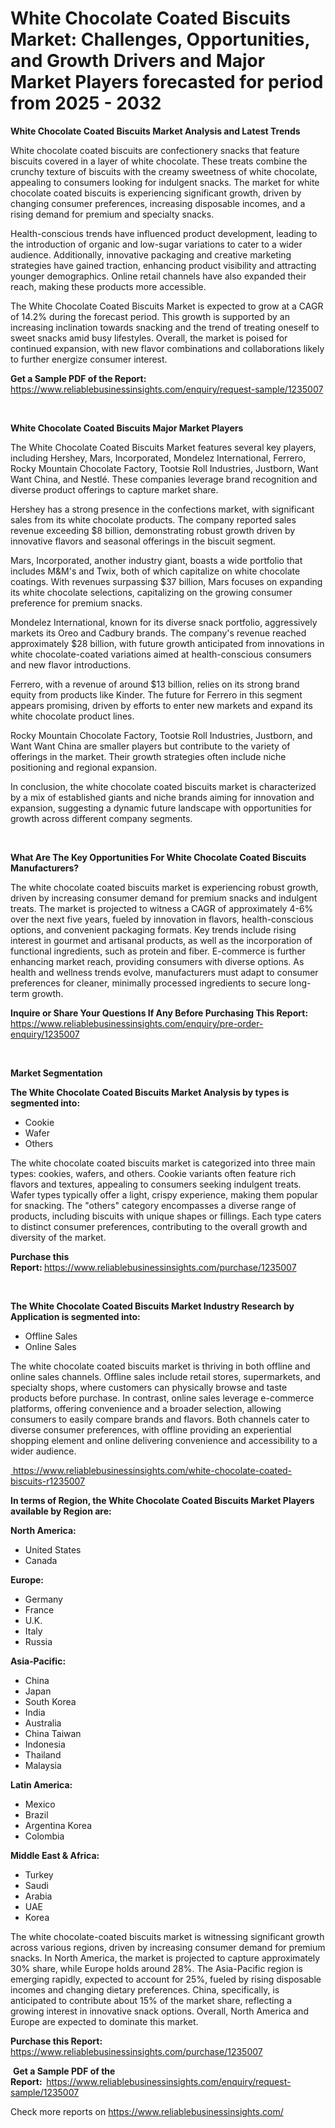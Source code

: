 <p><h1>White Chocolate Coated Biscuits Market: Challenges, Opportunities, and Growth Drivers and Major Market Players forecasted for period from 2025 - 2032</h1></p><p><strong>White Chocolate Coated Biscuits Market Analysis and Latest Trends</strong></p>
<p><p>White chocolate coated biscuits are confectionery snacks that feature biscuits covered in a layer of white chocolate. These treats combine the crunchy texture of biscuits with the creamy sweetness of white chocolate, appealing to consumers looking for indulgent snacks. The market for white chocolate coated biscuits is experiencing significant growth, driven by changing consumer preferences, increasing disposable incomes, and a rising demand for premium and specialty snacks.</p><p>Health-conscious trends have influenced product development, leading to the introduction of organic and low-sugar variations to cater to a wider audience. Additionally, innovative packaging and creative marketing strategies have gained traction, enhancing product visibility and attracting younger demographics. Online retail channels have also expanded their reach, making these products more accessible.</p><p>The White Chocolate Coated Biscuits Market is expected to grow at a CAGR of 14.2% during the forecast period. This growth is supported by an increasing inclination towards snacking and the trend of treating oneself to sweet snacks amid busy lifestyles. Overall, the market is poised for continued expansion, with new flavor combinations and collaborations likely to further energize consumer interest.</p></p>
<p><strong>Get a Sample PDF of the Report:&nbsp;</strong> <a href="https://www.reliablebusinessinsights.com/enquiry/request-sample/1235007?utm_campaign=3256&utm_medium=2&utm_source=Github&utm_content=ia&utm_term=07042025&utm_id=white-chocolate-coated-biscuits">https://www.reliablebusinessinsights.com/enquiry/request-sample/1235007</a></p>
<p>&nbsp;</p>
<p><strong>White Chocolate Coated Biscuits Major Market Players</strong></p>
<p><p>The White Chocolate Coated Biscuits Market features several key players, including Hershey, Mars, Incorporated, Mondelez International, Ferrero, Rocky Mountain Chocolate Factory, Tootsie Roll Industries, Justborn, Want Want China, and Nestlé. These companies leverage brand recognition and diverse product offerings to capture market share.</p><p>Hershey has a strong presence in the confections market, with significant sales from its white chocolate products. The company reported sales revenue exceeding $8 billion, demonstrating robust growth driven by innovative flavors and seasonal offerings in the biscuit segment.</p><p>Mars, Incorporated, another industry giant, boasts a wide portfolio that includes M&M's and Twix, both of which capitalize on white chocolate coatings. With revenues surpassing $37 billion, Mars focuses on expanding its white chocolate selections, capitalizing on the growing consumer preference for premium snacks.</p><p>Mondelez International, known for its diverse snack portfolio, aggressively markets its Oreo and Cadbury brands. The company's revenue reached approximately $28 billion, with future growth anticipated from innovations in white chocolate-coated variations aimed at health-conscious consumers and new flavor introductions.</p><p>Ferrero, with a revenue of around $13 billion, relies on its strong brand equity from products like Kinder. The future for Ferrero in this segment appears promising, driven by efforts to enter new markets and expand its white chocolate product lines.</p><p>Rocky Mountain Chocolate Factory, Tootsie Roll Industries, Justborn, and Want Want China are smaller players but contribute to the variety of offerings in the market. Their growth strategies often include niche positioning and regional expansion.</p><p>In conclusion, the white chocolate coated biscuits market is characterized by a mix of established giants and niche brands aiming for innovation and expansion, suggesting a dynamic future landscape with opportunities for growth across different company segments.</p></p>
<p>&nbsp;</p>
<p><strong>What Are The Key Opportunities For White Chocolate Coated Biscuits Manufacturers?</strong></p>
<p><p>The white chocolate coated biscuits market is experiencing robust growth, driven by increasing consumer demand for premium snacks and indulgent treats. The market is projected to witness a CAGR of approximately 4-6% over the next five years, fueled by innovation in flavors, health-conscious options, and convenient packaging formats. Key trends include rising interest in gourmet and artisanal products, as well as the incorporation of functional ingredients, such as protein and fiber. E-commerce is further enhancing market reach, providing consumers with diverse options. As health and wellness trends evolve, manufacturers must adapt to consumer preferences for cleaner, minimally processed ingredients to secure long-term growth.</p></p>
<p><strong>Inquire or Share Your Questions If Any Before Purchasing This Report:</strong> <a href="https://www.reliablebusinessinsights.com/enquiry/pre-order-enquiry/1235007?utm_campaign=3256&utm_medium=2&utm_source=Github&utm_content=ia&utm_term=07042025&utm_id=white-chocolate-coated-biscuits">https://www.reliablebusinessinsights.com/enquiry/pre-order-enquiry/1235007</a></p>
<p>&nbsp;</p>
<p><strong>Market Segmentation</strong></p>
<p><strong>The White Chocolate Coated Biscuits Market Analysis by types is segmented into:</strong></p>
<p><ul><li>Cookie</li><li>Wafer</li><li>Others</li></ul></p>
<p><p>The white chocolate coated biscuits market is categorized into three main types: cookies, wafers, and others. Cookie variants often feature rich flavors and textures, appealing to consumers seeking indulgent treats. Wafer types typically offer a light, crispy experience, making them popular for snacking. The "others" category encompasses a diverse range of products, including biscuits with unique shapes or fillings. Each type caters to distinct consumer preferences, contributing to the overall growth and diversity of the market.</p></p>
<p><strong>Purchase this Report:&nbsp;</strong><a href="https://www.reliablebusinessinsights.com/purchase/1235007?utm_campaign=3256&utm_medium=2&utm_source=Github&utm_content=ia&utm_term=07042025&utm_id=white-chocolate-coated-biscuits">https://www.reliablebusinessinsights.com/purchase/1235007</a></p>
<p>&nbsp;</p>
<p><strong>The White Chocolate Coated Biscuits Market Industry Research by Application is segmented into:</strong></p>
<p><ul><li>Offline Sales</li><li>Online Sales</li></ul></p>
<p><p>The white chocolate coated biscuits market is thriving in both offline and online sales channels. Offline sales include retail stores, supermarkets, and specialty shops, where customers can physically browse and taste products before purchase. In contrast, online sales leverage e-commerce platforms, offering convenience and a broader selection, allowing consumers to easily compare brands and flavors. Both channels cater to diverse consumer preferences, with offline providing an experiential shopping element and online delivering convenience and accessibility to a wider audience.</p></p>
<p><a href="https://www.reliablebusinessinsights.com/white-chocolate-coated-biscuits-r1235007?utm_campaign=3256&utm_medium=2&utm_source=Github&utm_content=ia&utm_term=07042025&utm_id=white-chocolate-coated-biscuits">&nbsp;https://www.reliablebusinessinsights.com/white-chocolate-coated-biscuits-r1235007</a></p>
<p><strong>In terms of Region, the White Chocolate Coated Biscuits Market Players available by Region are:</strong></p>
<p>
    <p> <strong> North America: </strong>
        <ul>
            <li>United States</li>
            <li>Canada</li>
        </ul>
        </p> 
    <p> <strong> Europe: </strong>
        <ul>
            <li>Germany</li>
            <li>France</li>
            <li>U.K.</li>
            <li>Italy</li>
            <li>Russia</li>
        </ul>
        </p> 
    <p> <strong> Asia-Pacific: </strong>
        <ul>
            <li>China</li>
            <li>Japan</li>
            <li>South Korea</li>
            <li>India</li>
            <li>Australia</li>
            <li>China Taiwan</li>
            <li>Indonesia</li>
            <li>Thailand</li>
            <li>Malaysia</li>
        </ul>
        </p> 
    <p> <strong> Latin America: </strong>
        <ul>
            <li>Mexico</li>
            <li>Brazil</li>
            <li>Argentina Korea</li>
            <li>Colombia</li>
        </ul>
        </p> 
    <p> <strong> Middle East & Africa: </strong>
        <ul>
            <li>Turkey</li>
            <li>Saudi</li>
            <li>Arabia</li>
            <li>UAE</li>
            <li>Korea</li>
        </ul>
    </p>
    </p>
<p><p>The white chocolate-coated biscuits market is witnessing significant growth across various regions, driven by increasing consumer demand for premium snacks. In North America, the market is projected to capture approximately 30% share, while Europe holds around 28%. The Asia-Pacific region is emerging rapidly, expected to account for 25%, fueled by rising disposable incomes and changing dietary preferences. China, specifically, is anticipated to contribute about 15% of the market share, reflecting a growing interest in innovative snack options. Overall, North America and Europe are expected to dominate this market.</p></p>
<p><strong>Purchase this Report: </strong><a href="https://www.reliablebusinessinsights.com/purchase/1235007?utm_campaign=3256&utm_medium=2&utm_source=Github&utm_content=ia&utm_term=07042025&utm_id=white-chocolate-coated-biscuits">https://www.reliablebusinessinsights.com/purchase/1235007</a></p>
<p>&nbsp;<strong>Get a Sample PDF of the Report:&nbsp;&nbsp;</strong><a href="https://www.reliablebusinessinsights.com/enquiry/request-sample/1235007?utm_campaign=3256&utm_medium=2&utm_source=Github&utm_content=ia&utm_term=07042025&utm_id=white-chocolate-coated-biscuits">https://www.reliablebusinessinsights.com/enquiry/request-sample/1235007</a></p>
<p><strong></strong></p>
<p>Check more reports on <a href="https://www.reliablebusinessinsights.com/?utm_campaign=3256&utm_medium=2&utm_source=Github&utm_content=ia&utm_term=07042025&utm_id=white-chocolate-coated-biscuits">https://www.reliablebusinessinsights.com/</a></p>